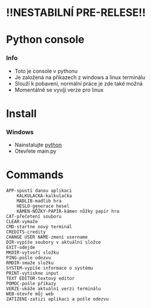 # **!!NESTABILNÍ PRE-RELESE!!**

# **Python console**
### Info
- Toto je console v pythonu
- Je založená na přikazech z windows a linux terminálu
- Slouží k pobavení, normální práce je zde také možná
- Momentálně se vyvíjí verze pro linux

# Install
### Windows
- Nainstalujte [python](https://www.python.org/)
- Otevřete main.py

# Commands
```
APP-spustí danou aplikaci
    KALKULACKA-kalkulačka
    MADLIB-madlib hra
    HESLO-generace hesel
    KÁMEN-NŮŽKY-PAPÍR-kámen nůžky papír hra
CAT-přečetení souboru
CLEAR-vymaže
CMD-startne nový terminál
CREDITS-credity
CHANGE USER NAME-zmení username
DIR-vypíše soubory v aktuální složce
EXIT-odejde
MKDIR-vytvoří složku 
PING-pošle odezvu
RMDIR-smaže složku
SYSTEM-vypíše informace o systému
PRINT-vytiskne input
TEXT EDITOR-textový editor
POMOC-pošle příkazy
VERZE-ukáže aktuální verzi terminálu
WEB-otevře můj web
ZATIZENI-zatizi aplikaci a pošle odezvu 
```
